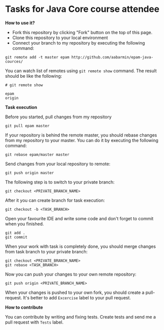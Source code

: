 Tasks for Java Core course attendee
=

**How to use it?**

- Fork this repository by clicking "Fork" button on the top of this page.
- Clone this repository to your local environment
- Connect your branch to my repository by executing the following command:
 
```
git remote add -t master epam http://github.com/aabarmin/epam-java-cources/
```

You can watch list of remotes using `git remote show` command. The result should be like the following:

```
# git remote show

epam
origin
```

**Task execution**

Before you started, pull changes from my repository

```
git pull epam master
```

If your repository is behind the remote master, you should rebase changes from my repository to your master. 
You can do it by executing the following command:

```
git rebase epam/master master
```

Send changes from your local repository to remote:

```
git push origin master
```

The following step is to switch to your private branch:

```
git checkout <PRIVATE_BRANCH_NAME>
```

After it you can create branch for task execution:

```
git checkout -b <TASK_BRANCH>
```

Open your favourite IDE and write some code and don't forget to commit when you finished.

```
git add .
git commit
```

When your work with task is completely done, you should merge changes from task branch to your private branch:

```
git checkout <PRIVATE_BRANCH_NAME>
git rebase <TASK_BRANCH>
```

Now you can push your changes to your own remote repository:
 
```
git push origin <PRIVATE_BRANCH_NAME>
```

When your changes is pushed to your own fork, you should create a pull-request. It's better to add `Excercise` label
to your pull request.

**How to contribute**

You can contribute by writing and fixing tests. Create tests and send me a pull request with `Tests` label. 
